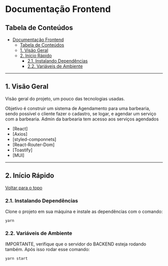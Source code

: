 # Documentação Frontend

## Tabela de Conteúdos

- [Documentação Frontend](#documentação-frontend)
  - [Tabela de Conteúdos](#tabela-de-conteúdos)
  - [1. Visão Geral](#1-visão-geral)
  - [2. Início Rápido](#2-início-rápido)
    - [2.1. Instalando Dependências](#21-instalando-dependências)
    - [2.2. Variáveis de Ambiente](#22-variáveis-de-ambiente)

---

## 1. Visão Geral

Visão geral do projeto, um pouco das tecnologias usadas.

Objetivo é construir um sistema de Agendamento para uma barbearia, sendo possível o cliente fazer o cadastro, se logar, e agendar um serviço com a barbearia. Admin da barbearia tem acesso aos serviços agendados

- [React]
- [Axios]
- [styled-componnets]
- [React-Router-Dom]
- [Toastify]
- [MUI]

---

## 2. Início Rápido

[ Voltar para o topo ](#tabela-de-conteúdos)

### 2.1. Instalando Dependências

Clone o projeto em sua máquina e instale as dependências com o comando:

```shell
yarn
```

### 2.2. Variáveis de Ambiente

IMPORTANTE, verifique que o servidor do BACKEND esteja rodando também. Após isso rodar esse comando:

```
yarn start
```
